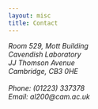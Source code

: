 ```yaml
---
layout: misc
title: Contact
---
```



<address>
Room 529, Mott Building<br>
	Cavendish Laboratory<br>
	JJ Thomson Avenue<br>  
	Cambridge, CB3 0HE<br>
	<br>
	Phone: (01223) 337378<br>
	Email: al200<span style="display:none">obfuscate</span>@cam.ac.uk<br>
</address>
